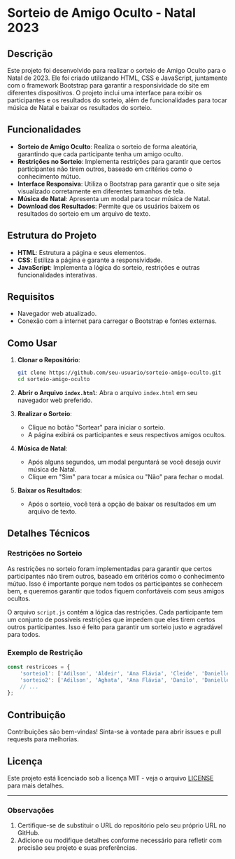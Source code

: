 # Sorteio de Amigo Oculto - Natal 2023

## Descrição

Este projeto foi desenvolvido para realizar o sorteio de Amigo Oculto para o Natal de 2023. Ele foi criado utilizando HTML, CSS e JavaScript, juntamente com o framework Bootstrap para garantir a responsividade do site em diferentes dispositivos. O projeto inclui uma interface para exibir os participantes e os resultados do sorteio, além de funcionalidades para tocar música de Natal e baixar os resultados do sorteio.

## Funcionalidades

- **Sorteio de Amigo Oculto**: Realiza o sorteio de forma aleatória, garantindo que cada participante tenha um amigo oculto.
- **Restrições no Sorteio**: Implementa restrições para garantir que certos participantes não tirem outros, baseado em critérios como o conhecimento mútuo.
- **Interface Responsiva**: Utiliza o Bootstrap para garantir que o site seja visualizado corretamente em diferentes tamanhos de tela.
- **Música de Natal**: Apresenta um modal para tocar música de Natal.
- **Download dos Resultados**: Permite que os usuários baixem os resultados do sorteio em um arquivo de texto.

## Estrutura do Projeto

- **HTML**: Estrutura a página e seus elementos.
- **CSS**: Estiliza a página e garante a responsividade.
- **JavaScript**: Implementa a lógica do sorteio, restrições e outras funcionalidades interativas.

## Requisitos

- Navegador web atualizado.
- Conexão com a internet para carregar o Bootstrap e fontes externas.

## Como Usar

1. **Clonar o Repositório**:
    ```sh
    git clone https://github.com/seu-usuario/sorteio-amigo-oculto.git
    cd sorteio-amigo-oculto
    ```

2. **Abrir o Arquivo `index.html`**:
    Abra o arquivo `index.html` em seu navegador web preferido.

3. **Realizar o Sorteio**:
    - Clique no botão "Sortear" para iniciar o sorteio.
    - A página exibirá os participantes e seus respectivos amigos ocultos.

4. **Música de Natal**:
    - Após alguns segundos, um modal perguntará se você deseja ouvir música de Natal.
    - Clique em "Sim" para tocar a música ou "Não" para fechar o modal.

5. **Baixar os Resultados**:
    - Após o sorteio, você terá a opção de baixar os resultados em um arquivo de texto.

## Detalhes Técnicos

### Restrições no Sorteio

As restrições no sorteio foram implementadas para garantir que certos participantes não tirem outros, baseado em critérios como o conhecimento mútuo. Isso é importante porque nem todos os participantes se conhecem bem, e queremos garantir que todos fiquem confortáveis com seus amigos ocultos.

O arquivo `script.js` contém a lógica das restrições. Cada participante tem um conjunto de possíveis restrições que impedem que eles tirem certos outros participantes. Isso é feito para garantir um sorteio justo e agradável para todos.

### Exemplo de Restrição

```javascript
const restricoes = {
    'sorteio1': ['Adilson', 'Aldeir', 'Ana Flávia', 'Cleide', 'Danielle', 'Isabelle', 'Letícia', 'Izabel', 'Naena', 'Nicole', 'Nicollas', 'Pauliana', 'Pedro', 'Samia', 'Tawane', 'Yasmin'],
    'sorteio2': ['Adilson', 'Aghata', 'Ana Flávia', 'Danilo', 'Danielle', 'Flávio', 'Márcia', 'Maria Eduarda', 'Izabel', 'Pauliana', 'Pedro', 'Washington'],
    // ...
};
```

## Contribuição

Contribuições são bem-vindas! Sinta-se à vontade para abrir issues e pull requests para melhorias.

## Licença

Este projeto está licenciado sob a licença MIT - veja o arquivo [LICENSE](LICENSE) para mais detalhes.

---

### Observações

1. Certifique-se de substituir o URL do repositório pelo seu próprio URL no GitHub.
2. Adicione ou modifique detalhes conforme necessário para refletir com precisão seu projeto e suas preferências.
